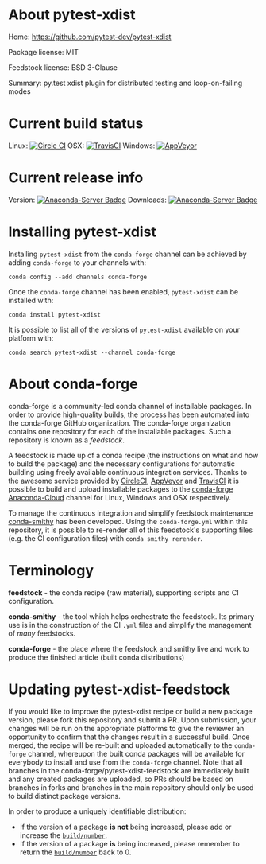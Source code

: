 About pytest-xdist
==================

Home: https://github.com/pytest-dev/pytest-xdist

Package license: MIT

Feedstock license: BSD 3-Clause

Summary: py.test xdist plugin for distributed testing and loop-on-failing modes



Current build status
====================

Linux: [![Circle CI](https://circleci.com/gh/conda-forge/pytest-xdist-feedstock.svg?style=shield)](https://circleci.com/gh/conda-forge/pytest-xdist-feedstock)
OSX: [![TravisCI](https://travis-ci.org/conda-forge/pytest-xdist-feedstock.svg?branch=master)](https://travis-ci.org/conda-forge/pytest-xdist-feedstock)
Windows: [![AppVeyor](https://ci.appveyor.com/api/projects/status/github/conda-forge/pytest-xdist-feedstock?svg=True)](https://ci.appveyor.com/project/conda-forge/pytest-xdist-feedstock/branch/master)

Current release info
====================
Version: [![Anaconda-Server Badge](https://anaconda.org/conda-forge/pytest-xdist/badges/version.svg)](https://anaconda.org/conda-forge/pytest-xdist)
Downloads: [![Anaconda-Server Badge](https://anaconda.org/conda-forge/pytest-xdist/badges/downloads.svg)](https://anaconda.org/conda-forge/pytest-xdist)

Installing pytest-xdist
=======================

Installing `pytest-xdist` from the `conda-forge` channel can be achieved by adding `conda-forge` to your channels with:

```
conda config --add channels conda-forge
```

Once the `conda-forge` channel has been enabled, `pytest-xdist` can be installed with:

```
conda install pytest-xdist
```

It is possible to list all of the versions of `pytest-xdist` available on your platform with:

```
conda search pytest-xdist --channel conda-forge
```


About conda-forge
=================

conda-forge is a community-led conda channel of installable packages.
In order to provide high-quality builds, the process has been automated into the
conda-forge GitHub organization. The conda-forge organization contains one repository
for each of the installable packages. Such a repository is known as a *feedstock*.

A feedstock is made up of a conda recipe (the instructions on what and how to build
the package) and the necessary configurations for automatic building using freely
available continuous integration services. Thanks to the awesome service provided by
[CircleCI](https://circleci.com/), [AppVeyor](http://www.appveyor.com/)
and [TravisCI](https://travis-ci.org/) it is possible to build and upload installable
packages to the [conda-forge](https://anaconda.org/conda-forge)
[Anaconda-Cloud](http://docs.anaconda.org/) channel for Linux, Windows and OSX respectively.

To manage the continuous integration and simplify feedstock maintenance
[conda-smithy](http://github.com/conda-forge/conda-smithy) has been developed.
Using the ``conda-forge.yml`` within this repository, it is possible to re-render all of
this feedstock's supporting files (e.g. the CI configuration files) with ``conda smithy rerender``.


Terminology
===========

**feedstock** - the conda recipe (raw material), supporting scripts and CI configuration.

**conda-smithy** - the tool which helps orchestrate the feedstock.
                   Its primary use is in the construction of the CI ``.yml`` files
                   and simplify the management of *many* feedstocks.

**conda-forge** - the place where the feedstock and smithy live and work to
                  produce the finished article (built conda distributions)


Updating pytest-xdist-feedstock
===============================

If you would like to improve the pytest-xdist recipe or build a new
package version, please fork this repository and submit a PR. Upon submission,
your changes will be run on the appropriate platforms to give the reviewer an
opportunity to confirm that the changes result in a successful build. Once
merged, the recipe will be re-built and uploaded automatically to the
`conda-forge` channel, whereupon the built conda packages will be available for
everybody to install and use from the `conda-forge` channel.
Note that all branches in the conda-forge/pytest-xdist-feedstock are
immediately built and any created packages are uploaded, so PRs should be based
on branches in forks and branches in the main repository should only be used to
build distinct package versions.

In order to produce a uniquely identifiable distribution:
 * If the version of a package **is not** being increased, please add or increase
   the [``build/number``](http://conda.pydata.org/docs/building/meta-yaml.html#build-number-and-string).
 * If the version of a package **is** being increased, please remember to return
   the [``build/number``](http://conda.pydata.org/docs/building/meta-yaml.html#build-number-and-string)
   back to 0.
